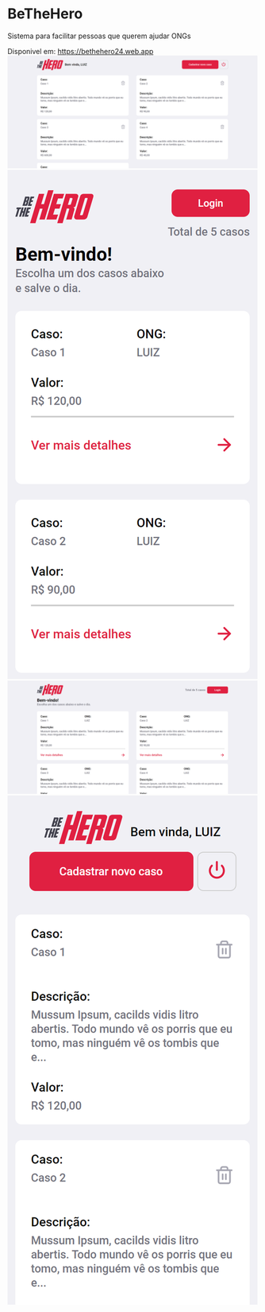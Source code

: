 # BeTheHero
 Sistema para facilitar pessoas que querem ajudar ONGs

Disponivel em: https://bethehero24.web.app
![](./img1.png)
![](./img2.png)
![](./img3.png)
![](./img4.png)

